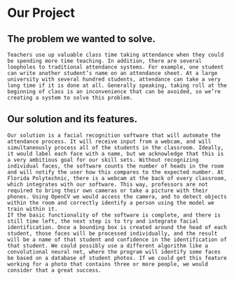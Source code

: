 # Our Project
## The problem we wanted to solve.
	Teachers use up valuable class time taking attendance when they could be spending more time teaching. In addition, there are several loopholes to traditional attendance systems. For example, one student can write another student’s name on an attendance sheet. At a large university with several hundred students, attendance can take a very long time if it is done at all. Generally speaking, taking roll at the beginning of class is an inconvenience that can be avoided, so we’re creating a system to solve this problem.
## Our solution and its features.
	Our solution is a facial recognition software that will automate the attendance process. It will receive input from a webcam, and will simultaneously process all of the students in the classroom. Ideally, it would label each face with a name, but we acknowledge that this is a very ambitious goal for our skill sets. Without recognizing individual faces, the software counts the number of heads in the room and will notify the user how this compares to the expected number. At Florida Polytechnic, there is a webcam at the back of every classroom, which integrates with our software. This way, professors are not required to bring their own cameras or take a picture with their phones. Using OpenCV we would access the camera, and to detect objects within the room and correctly identify a person using the model we train within it.
	If the basic functionality of the software is complete, and there is still time left, the next step is to try and integrate facial identification. Once a bounding box is created around the head of each student, those faces will be processed individually, and the result will be a name of that student and confidence in the identification of that student. We could possibly use a different algorithm like a convolutional neural net, where the program will identify some faces be based on a database of student photos. If we could get this feature working for a photo that contains three or more people, we would consider that a great success. 
